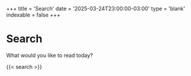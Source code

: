+++
title = 'Search'
date = '2025-03-24T23:00:00-03:00'
type = 'blank'
indexable = false
+++

# Search

What would you like to read today?

{{< search >}}